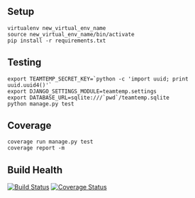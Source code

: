 Setup
-----

```
virtualenv new_virtual_env_name
source new_virtual_env_name/bin/activate
pip install -r requirements.txt
```

Testing
-------

```
export TEAMTEMP_SECRET_KEY=`python -c 'import uuid; print uuid.uuid4()'`
export DJANGO_SETTINGS_MODULE=teamtemp.settings
export DATABASE_URL=sqlite:///`pwd`/teamtemp.sqlite
python manage.py test
```

Coverage
-------

```
coverage run manage.py test
coverage report -m
```

Build Health
-----------
[![Build Status](https://travis-ci.org/teamtemp/teamtemp.svg?branch=master)](https://travis-ci.org/teamtemp/teamtemp)
[![Coverage Status](https://coveralls.io/repos/teamtemp/teamtemp/badge.png)](https://coveralls.io/r/teamtemp/teamtemp)
